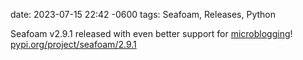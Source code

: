 date: 2023-07-15 22:42 -0600
tags: Seafoam, Releases, Python

Seafoam v2.9.1 released with even better support for
[microblogging](https://blog.minchin.ca/label/microblogging/)!
[pypi.org/project/seafoam/2.9.1](https://pypi.org/project/seafoam/2.9.1/)
